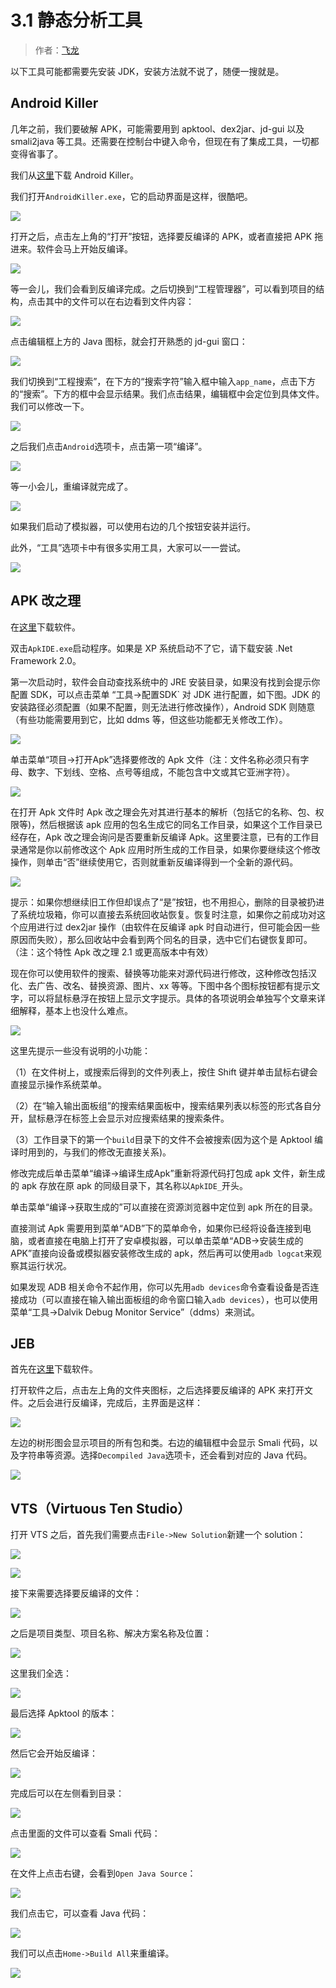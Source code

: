 # 3.1 静态分析工具

> 作者：[飞龙](https://github.com/wizardforcel)

以下工具可能都需要先安装 JDK，安装方法就不说了，随便一搜就是。

## Android Killer

几年之前，我们要破解 APK，可能需要用到 apktool、dex2jar、jd-gui 以及 smali2java 等工具。还需要在控制台中键入命令，但现在有了集成工具，一切都变得省事了。

我们从[这里](http://www.pd521.com/thread-136-1-1.html)下载 Android Killer。

我们打开`AndroidKiller.exe`，它的启动界面是这样，很酷吧。

![](http://upload-images.jianshu.io/upload_images/118142-0d1419e365494705.png?imageMogr2/auto-orient/strip%7CimageView2/2/w/1240)


打开之后，点击左上角的“打开”按钮，选择要反编译的 APK，或者直接把 APK 拖进来。软件会马上开始反编译。

![](http://upload-images.jianshu.io/upload_images/118142-aa9c58cc662e4ceb.jpg)

等一会儿，我们会看到反编译完成。之后切换到“工程管理器”，可以看到项目的结构，点击其中的文件可以在右边看到文件内容：

![](http://upload-images.jianshu.io/upload_images/118142-c4f745ccce80f318.jpg)

点击编辑框上方的 Java 图标，就会打开熟悉的 jd-gui 窗口：

![](http://upload-images.jianshu.io/upload_images/118142-cb49bd108271edd4.jpg)

我们切换到“工程搜索”，在下方的“搜索字符”输入框中输入`app_name`，点击下方的“搜索”。下方的框中会显示结果。我们点击结果，编辑框中会定位到具体文件。我们可以修改一下。

![](http://upload-images.jianshu.io/upload_images/118142-f358dab9a5cc0ffc.jpg)

之后我们点击`Android`选项卡，点击第一项“编译”。

![](http://upload-images.jianshu.io/upload_images/118142-664986019da70b4e.jpg)

等一小会儿，重编译就完成了。

![](http://upload-images.jianshu.io/upload_images/118142-5600b4e825399f5d.jpg)

如果我们启动了模拟器，可以使用右边的几个按钮安装并运行。

此外，“工具”选项卡中有很多实用工具，大家可以一一尝试。

![](http://upload-images.jianshu.io/upload_images/118142-e1a2804f526c7529.jpg)

## APK 改之理

在[这里](http://www.cr173.com/soft/61648.html)下载软件。

双击`ApkIDE.exe`启动程序。如果是 XP 系统启动不了它，请下载安装 .Net Framework 2.0。

第一次启动时，软件会自动查找系统中的 JRE 安装目录，如果没有找到会提示你配置 SDK，可以点击菜单 “工具->配置SDK` 对 JDK 进行配置，如下图。JDK 的安装路径必须配置（如果不配置，则无法进行修改操作），Android SDK 则随意（有些功能需要用到它，比如 ddms 等，但这些功能都无关修改工作）。

![](http://upload-images.jianshu.io/upload_images/118142-34f875d0a929a194.jpg?imageMogr2/auto-orient/strip%7CimageView2/2/w/1240)

单击菜单“项目->打开Apk”选择要修改的 Apk 文件（注：文件名称必须只有字母、数字、下划线、空格、点号等组成，不能包含中文或其它亚洲字符）。

![](http://upload-images.jianshu.io/upload_images/118142-0e1bed58cec8b3de.jpg?imageMogr2/auto-orient/strip%7CimageView2/2/w/1240)

在打开 Apk 文件时 Apk 改之理会先对其进行基本的解析（包括它的名称、包、权限等)，然后根据该 apk 应用的包名生成它的同名工作目录，如果这个工作目录已经存在，Apk 改之理会询问是否要重新反编译 Apk。这里要注意，已有的工作目录通常是你以前修改这个 Apk 应用时所生成的工作目录，如果你要继续这个修改操作，则单击“否”继续使用它，否则就重新反编译得到一个全新的源代码。

![](http://upload-images.jianshu.io/upload_images/118142-c0eaba46a037c874.jpg?imageMogr2/auto-orient/strip%7CimageView2/2/w/1240)

提示：如果你想继续旧工作但却误点了“是”按钮，也不用担心，删除的目录被扔进了系统垃圾箱，你可以直接去系统回收站恢复。恢复时注意，如果你之前成功对这个应用进行过 dex2jar 操作（由软件在反编译 apk 时自动进行，但可能会因一些原因而失败），那么回收站中会看到两个同名的目录，选中它们右键恢复即可。（注：这个特性 Apk 改之理 2.1 或更高版本中有效）

现在你可以使用软件的搜索、替换等功能来对源代码进行修改，这种修改包括汉化、去广告、改名、替换资源、图片、xx 等等。下图中各个图标按钮都有提示文字，可以将鼠标悬浮在按钮上显示文字提示。具体的各项说明会单独写个文章来详细解释，基本上也没什么难点。

![](http://upload-images.jianshu.io/upload_images/118142-e6f6b4385d11a3f5.jpg?imageMogr2/auto-orient/strip%7CimageView2/2/w/1240)

这里先提示一些没有说明的小功能：

（1）在文件树上，或搜索后得到的文件列表上，按住 Shift 键并单击鼠标右键会直接显示操作系统菜单。

（2）在“输入输出面板组”的搜索结果面板中，搜索结果列表以标签的形式各自分开，鼠标悬浮在标签上会显示对应搜索结果的搜索条件。

（3）工作目录下的第一个`build`目录下的文件不会被搜索(因为这个是 Apktool 编译时用到的，与我们的修改无直接关系)。

修改完成后单击菜单“编译->编译生成Apk”重新将源代码打包成 apk 文件，新生成的 apk 存放在原 apk 的同级目录下，其名称以`ApkIDE_`开头。

单击菜单“编译->获取生成的”可以直接在资源浏览器中定位到 apk 所在的目录。

直接测试 Apk 需要用到菜单“ADB”下的菜单命令，如果你已经将设备连接到电脑，或者直接在电脑上打开了安卓模拟器，可以单击菜单“ADB->安装生成的APK”直接向设备或模拟器安装修改生成的 apk，然后再可以使用`adb logcat`来观察其运行状况。

如果发现 ADB 相关命令不起作用，你可以先用`adb devices`命令查看设备是否连接成功（可以直接在输入输出面板组的命令窗口输入`adb devices`），也可以使用菜单“工具->Dalvik Debug Monitor Service”（ddms）来测试。

## JEB

首先在[这里](http://download.csdn.net/detail/chuchus/9426005)下载软件。

打开软件之后，点击左上角的文件夹图标，之后选择要反编译的 APK 来打开文件。之后会进行反编译，完成后，主界面是这样：

![](http://upload-images.jianshu.io/upload_images/118142-cbfb3d527dcb626a?imageMogr2/auto-orient/strip%7CimageView2/2/w/1240)

左边的树形图会显示项目的所有包和类。右边的编辑框中会显示 Smali 代码，以及字符串等资源。选择`Decompiled Java`选项卡，还会看到对应的 Java 代码。

![](http://upload-images.jianshu.io/upload_images/118142-afd542e933d37b5f?imageMogr2/auto-orient/strip%7CimageView2/2/w/1240)

## VTS（Virtuous Ten Studio）

打开 VTS 之后，首先我们需要点击`File->New Solution`新建一个 solution：

![](http://upload-images.jianshu.io/upload_images/118142-2aa4b5e6a22acbb0?imageMogr2/auto-orient/strip%7CimageView2/2/w/1240)

![](http://upload-images.jianshu.io/upload_images/118142-aaf70cb23994a361?imageMogr2/auto-orient/strip%7CimageView2/2/w/1240)

接下来需要选择要反编译的文件：

![](http://upload-images.jianshu.io/upload_images/118142-f2aa1b5f524ee7fa?imageMogr2/auto-orient/strip%7CimageView2/2/w/1240)

之后是项目类型、项目名称、解决方案名称及位置：

![](http://upload-images.jianshu.io/upload_images/118142-ac2b9dce85cb553e?imageMogr2/auto-orient/strip%7CimageView2/2/w/1240)

这里我们全选：

![](http://upload-images.jianshu.io/upload_images/118142-0de3adbb714383bd?imageMogr2/auto-orient/strip%7CimageView2/2/w/1240)

最后选择 Apktool 的版本：

![](http://upload-images.jianshu.io/upload_images/118142-2d2a2a951a951a0e?imageMogr2/auto-orient/strip%7CimageView2/2/w/1240)

然后它会开始反编译：

![](http://upload-images.jianshu.io/upload_images/118142-27ea8131114f488f?imageMogr2/auto-orient/strip%7CimageView2/2/w/1240)

完成后可以在左侧看到目录：

![](http://upload-images.jianshu.io/upload_images/118142-f3e757040e58745e?imageMogr2/auto-orient/strip%7CimageView2/2/w/1240)

点击里面的文件可以查看 Smali 代码：

![](http://upload-images.jianshu.io/upload_images/118142-93dbac944d467918?imageMogr2/auto-orient/strip%7CimageView2/2/w/1240)

在文件上点击右键，会看到`Open Java Source`：

![](http://upload-images.jianshu.io/upload_images/118142-a93c8d8361956052?imageMogr2/auto-orient/strip%7CimageView2/2/w/1240)

我们点击它，可以查看 Java 代码：

![](http://upload-images.jianshu.io/upload_images/118142-c4ff864fc1713a7d?imageMogr2/auto-orient/strip%7CimageView2/2/w/1240)


我们可以点击`Home->Build All`来重编译。

![](http://upload-images.jianshu.io/upload_images/118142-643462e17538292a?imageMogr2/auto-orient/strip%7CimageView2/2/w/1240)
